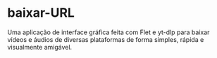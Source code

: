 # baixar-URL
Uma aplicação de interface gráfica feita com Flet e yt-dlp para baixar vídeos e áudios de diversas plataformas de forma simples, rápida e visualmente amigável.
